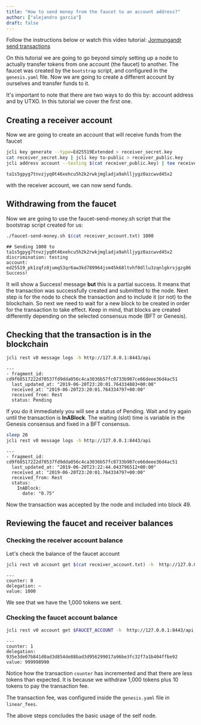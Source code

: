 ```yaml
---
title: "How to send money from the faucet to an account address?"
author: ["alejandro garcia"]
draft: false
---
```


Follow the instructions below or watch this video tutorial: [Jormungandr send transactions](https://youtu.be/6YFoitp-hsw)

On this tutorial we are going to go beyond simply setting up a node to actually transfer tokens from one account (the faucet) to another.
The faucet was created by the `bootstrap` script, and configured in the `genesis.yaml` file.
Now we are going to create a different account by ourselves and transfer funds to it.

It's important to note that there are two ways to do this by: account address and by UTXO.
In this tutorial we cover the first one.


## Creating a receiver account 

Now we are going to create an account that will receive funds from the faucet

<a id="code-snippet--creating-receiver-account"></a>
```bash
jcli key generate --type=Ed25519Extended > receiver_secret.key
cat receiver_secret.key | jcli key to-public > receiver_public.key
jcli address account --testing $(cat receiver_public.key) | tee receiver_account.txt
```

```text
ta1s5gpyg7tnvzjyq0t46xehcu5h2k2rwkjmgladja9ahlljygz0azcwvd45x2
```

with the receiver account, we can now send funds.


## Withdrawing from the faucet 

Now we are going to use the faucet-send-money.sh script that the bootstrap script created for us:

<a id="code-snippet--withdraw-from-faucet"></a>
```bash
./faucet-send-money.sh $(cat receiver_account.txt) 1000
```

```text
## Sending 1000 to ta1s5gpyg7tnvzjyq0t46xehcu5h2k2rwkjmgladja9ahlljygz0azcwvd45x2
discrimination: testing
account: ed25519_pk1zqfz8jumq53qr6aw3kd789964jsm45k68ltvhf0dllu3zqnlgkrsjgzg86
Success!
```

It will show a Success! message **but** this is a partial success. It means that the transaction was successfully created and submitted to the node. Next step is for the node to check the transaction and to include it (or not) to the blockchain. So next we need to wait for a new block to be created in order for the transaction to take effect.
Keep in mind, that blocks are created differently depending on the selected consensus mode (BFT or Genesis).


## Checking that the transaction is in the blockchain 

<a id="code-snippet--checking-transaction-in-blockchain"></a>
```bash
jcli rest v0 message logs -h http://127.0.0.1:8443/api
```

```text
---
- fragment_id: cd9f68517222d70537fd9dda056c4ca3036b57fc0733b907ce66deee36d4ac51
  last_updated_at: "2019-06-20T23:20:01.764334883+00:00"
  received_at: "2019-06-20T23:20:01.764334797+00:00"
  received_from: Rest
  status: Pending
```

If you do it immediately you will see a status of Pending. Wait and try again until the transaction is **InABlock**.
The waiting (slot) time is variable in the Genesis consensus and fixed in a BFT consensus.

<a id="code-snippet--checking-transaction-in-blockchain-InABlock"></a>
```bash
sleep 20
jcli rest v0 message logs -h http://127.0.0.1:8443/api
```

```text
---
- fragment_id: cd9f68517222d70537fd9dda056c4ca3036b57fc0733b907ce66deee36d4ac51
  last_updated_at: "2019-06-20T23:22:44.043796512+00:00"
  received_at: "2019-06-20T23:20:01.764334797+00:00"
  received_from: Rest
  status:
    InABlock:
      date: "0.75"
```

Now the transaction was accepted by the node and included into block 49.


## Reviewing the faucet and receiver balances 


### Checking the receiver account balance 

Let's check the balance of the faucet account

<a id="code-snippet--receiver-account-balance"></a>
```bash
jcli rest v0 account get $(cat receiver_account.txt) -h  http://127.0.0.1:8443/api
```

```text
---
counter: 0
delegation: ~
value: 1000
```

We see that we have the 1,000 tokens we sent.


### Checking the faucet account balance 

```bash
jcli rest v0 account get $FAUCET_ACCOUNT -h  http://127.0.0.1:8443/api
```

```text
---
counter: 1
delegation: 935e3de07b841d0ad3d854de88bad3d956299017a96be3fc32f7a1b404ffbe92
value: 999998990
```

Notice how the transaction `counter` has incremented and that there are less tokens than expected. It is because we withdraw 1,000 tokens plus 10 tokens to pay the transaction fee.

The transaction fee, was configured inside the `genesis.yaml` file in `linear_fees`.

The above steps concludes the basic usage of the self node.
